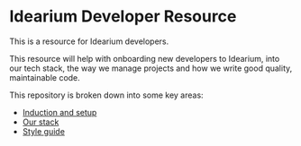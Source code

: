 # Idearium Developer Resource

This is a resource for Idearium developers.

This resource will help with onboarding new developers to Idearium, into our tech stack, the way we manage projects and how we write good quality, maintainable code.

This repository is broken down into some key areas:

- [Induction and setup](./induction)
- [Our stack](./stack)
- [Style guide](./style-guide)
